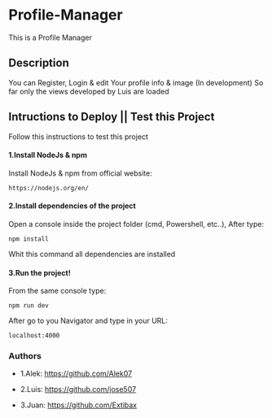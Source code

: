 # Profile-Manager
This is a Profile Manager

## Description
You can Register, Login & edit Your profile info & image (In development)
So far only the views developed by Luis are loaded

## Intructions to Deploy || Test this Project
Follow this instructions to test this project

#### 1.Install NodeJs & npm
Install NodeJs & npm from official website:
```
https://nodejs.org/en/
```

#### 2.Install dependencies of the project
Open a console inside the project folder (cmd, Powershell, etc..),
After type:
```npm
npm install
```
Whit this command all dependencies are installed

#### 3.Run the project!
From the same console type:
```npm
npm run dev
```
After go to you Navigator and type in your URL:
```
localhost:4000
```
### Authors

* 1.Alek: https://github.com/Alek07

* 2.Luis: https://github.com/jose507

* 3.Juan: https://github.com/Extibax
